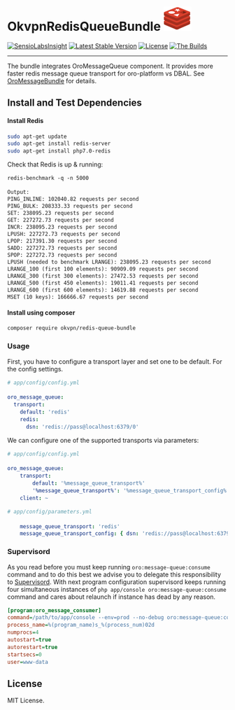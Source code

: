 # OkvpnRedisQueueBundle ![OkvpnRedisQueueBundle](./src/Resources/doc/img/redis.png)
  
[![SensioLabsInsight](https://insight.sensiolabs.com/projects/40a378ee-6fb9-438b-9f23-262661b5ce2c/mini.png)](https://insight.sensiolabs.com/projects/40a378ee-6fb9-438b-9f23-262661b5ce2c)
[![Latest Stable Version](https://poser.pugx.org/okvpn/redis-queue-bundle/v/stable)](https://packagist.org/packages/okvpn/redis-queue-bundle)
[![License](https://poser.pugx.org/okvpn/redis-queue-bundle/license)](https://packagist.org/packages/okvpn/redis-queue-bundle)
[![The Builds](https://travis-ci.org/vtsykun/redis-message-queue.svg?branch=master)](https://travis-ci.org/vtsykun/redis-message-queue)

--------------------------------
The bundle integrates OroMessageQueue component. It provides more faster redis message queue transport for oro-platform
vs DBAL. See [OroMessageBundle](https://github.com/orocrm/platform/tree/master/src/Oro/Bundle/MessageQueueBundle) for details.

## Install and Test Dependencies

#### Install Redis

```bash
sudo apt-get update
sudo apt-get install redis-server
sudo apt-get install php7.0-redis
```

Check that Redis is up & running:

```
redis-benchmark -q -n 5000

Output:
PING_INLINE: 102040.82 requests per second
PING_BULK: 208333.33 requests per second
SET: 238095.23 requests per second
GET: 227272.73 requests per second
INCR: 238095.23 requests per second
LPUSH: 227272.73 requests per second
LPOP: 217391.30 requests per second
SADD: 227272.73 requests per second
SPOP: 227272.73 requests per second
LPUSH (needed to benchmark LRANGE): 238095.23 requests per second
LRANGE_100 (first 100 elements): 90909.09 requests per second
LRANGE_300 (first 300 elements): 27472.53 requests per second
LRANGE_500 (first 450 elements): 19011.41 requests per second
LRANGE_600 (first 600 elements): 14619.88 requests per second
MSET (10 keys): 166666.67 requests per second
```
#### Install using composer

```bash
composer require okvpn/redis-queue-bundle
```

### Usage
First, you have to configure a transport layer and set one to be default. For the config settings.

```yaml
# app/config/config.yml

oro_message_queue:
  transport:
    default: 'redis'
    redis:
      dsn: 'redis://pass@localhost:6379/0'
```

We can configure one of the supported transports via parameters:

```yaml
# app/config/config.yml

oro_message_queue:
    transport:
        default: '%message_queue_transport%'
        '%message_queue_transport%': '%message_queue_transport_config%'
    client: ~
```

```yaml
# app/config/parameters.yml

    message_queue_transport: 'redis'
    message_queue_transport_config: { dsn: 'redis://pass@localhost:6379/0' }
```

### Supervisord

As you read before you must keep running `oro:message-queue:consume` command and to do this best
we advise you to delegate this responsibility to [Supervisord](http://supervisord.org/).
With next program configuration supervisord keeps running four simultaneous instances of
`php app/console oro:message-queue:consume` command and cares about relaunch if instance has dead by any reason.

```ini
[program:oro_message_consumer]
command=/path/to/app/console --env=prod --no-debug oro:message-queue:consume
process_name=%(program_name)s_%(process_num)02d
numprocs=4
autostart=true
autorestart=true
startsecs=0
user=www-data
```

## License

MIT License.
